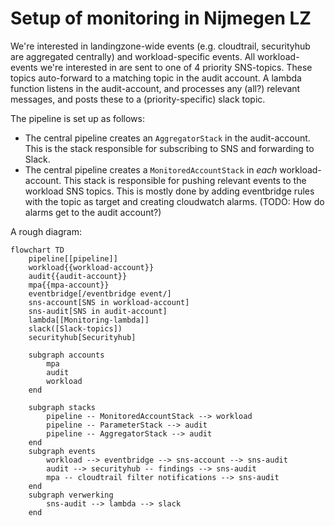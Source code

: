 # Setup of monitoring in Nijmegen LZ

We're interested in landingzone-wide events (e.g. cloudtrail, securityhub are aggregated centrally) and workload-specific events. All workload-events we're interested in are sent to one of 4 priority SNS-topics. These topics
auto-forward to a matching topic in the audit account. A lambda function listens in the audit-account, and processes any (all?) relevant messages, and posts these to a (priority-specific) slack topic. 

The pipeline is set up as follows:
- The central pipeline creates an `AggregatorStack` in the audit-account. This is the stack responsible for subscribing to SNS and forwarding to Slack.
- The central pipeline creates a `MonitoredAccountStack` in *each* workload-account. This stack is responsible for pushing relevant events to the workload SNS topics. This is mostly done by adding eventbridge rules with the topic as target and creating cloudwatch alarms. (TODO: How do alarms get to the audit account?)

A rough diagram:

```mermaid
flowchart TD
    pipeline[[pipeline]]
    workload{{workload-account}}
    audit{{audit-account}}
    mpa{{mpa-account}}
    eventbridge[/eventbridge event/]
    sns-account[SNS in workload-account]
    sns-audit[SNS in audit-account]
    lambda[[Monitoring-lambda]]
    slack([Slack-topics])
    securityhub[Securityhub]

    subgraph accounts
        mpa
        audit
        workload
    end

    subgraph stacks
        pipeline -- MonitoredAccountStack --> workload
        pipeline -- ParameterStack --> audit
        pipeline -- AggregatorStack --> audit
    end
    subgraph events
        workload --> eventbridge --> sns-account --> sns-audit
        audit --> securityhub -- findings --> sns-audit
        mpa -- cloudtrail filter notifications --> sns-audit
    end
    subgraph verwerking
        sns-audit --> lambda --> slack
    end
```
